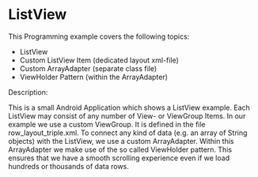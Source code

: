 # ListView

This Programming example covers the following topics:
* ListView
* Custom ListView Item (dedicated layout xml-file)
* Custom ArrayAdapter (separate class file)
* ViewHolder Pattern (within the ArrayAdapter)

Description:

This is a small Android Application which shows a ListView example.
Each ListView may consist of any number of View- or ViewGroup Items. In our example we use a custom ViewGroup.
It is defined in the file row_layout_triple.xml.
To connect any kind of data (e.g. an array of String objects) with the ListView, we use a custom ArrayAdapter.
Within this ArrayAdapter we make use of the so called ViewHolder pattern. This ensures that we have a smooth scrolling experience even if we load hundreds or thousands of data rows.


